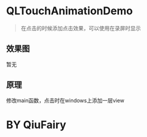 # QLTouchAnimationDemo

> 在点击的时候添加点击效果，可以使用在录屏时显示

## 效果图

 暂无

## 原理

修改main函数，点击时在windows上添加一层view

# BY QiuFairy 
